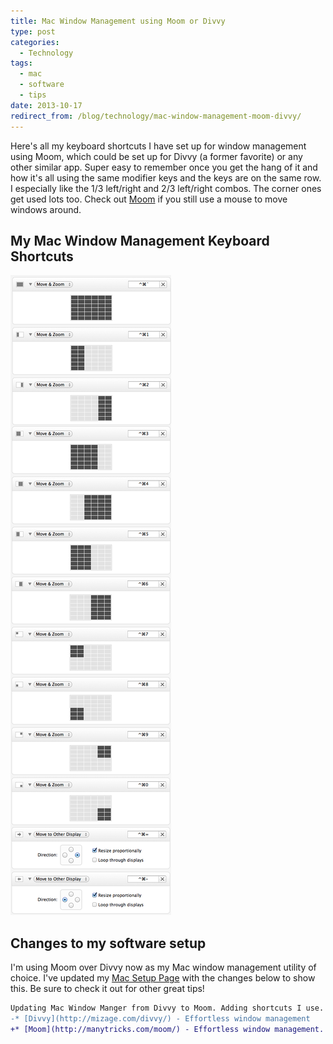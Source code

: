 ```yaml
---
title: Mac Window Management using Moom or Divvy
type: post
categories:
  - Technology
tags:
  - mac
  - software
  - tips
date: 2013-10-17
redirect_from: /blog/technology/mac-window-management-moom-divvy/
---
```


Here's all my keyboard shortcuts I have set up for window management using Moom, which could be set up for Divvy (a former favorite) or any other similar app. Super easy to remember once you get the hang of it and how it's all using the same modifier keys and the keys are on the same row. I especially like the 1/3 left/right and 2/3 left/right combos. The corner ones get used lots too. Check out [Moom](http://manytricks.com/moom/) if you still use a mouse to move windows around.


## My Mac Window Management Keyboard Shortcuts

![Mac Window Management Keyboard Shortcuts](/notes/my-awesome-mac-setup/moom-window-management-shortcuts.png)


## Changes to my software setup

I'm using Moom over Divvy now as my Mac window management utility of choice. I've updated my [Mac Setup Page](/my-awesome-mac-setup) with the changes below to show this. Be sure to check it out for other great tips!

```diff
Updating Mac Window Manger from Divvy to Moom. Adding shortcuts I use.
-* [Divvy](http://mizage.com/divvy/) - Effortless window management
+* [Moom](http://manytricks.com/moom/) - Effortless window management. Here's all my [keyboard shortcuts for window management](moom-window-management-shortcuts.png).
```


